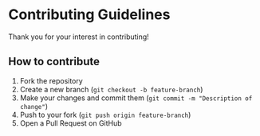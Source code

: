 # Contributing Guidelines

Thank you for your interest in contributing!

## How to contribute
1. Fork the repository
2. Create a new branch (`git checkout -b feature-branch`)
3. Make your changes and commit them (`git commit -m "Description of change"`)
4. Push to your fork (`git push origin feature-branch`)
5. Open a Pull Request on GitHub
